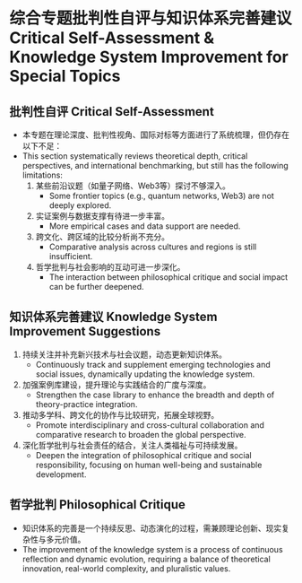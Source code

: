 # 综合专题批判性自评与知识体系完善建议 Critical Self-Assessment & Knowledge System Improvement for Special Topics

## 批判性自评 Critical Self-Assessment

- 本专题在理论深度、批判性视角、国际对标等方面进行了系统梳理，但仍存在以下不足：
- This section systematically reviews theoretical depth, critical perspectives, and international benchmarking, but still has the following limitations:
  1. 某些前沿议题（如量子网络、Web3等）探讨不够深入。
     - Some frontier topics (e.g., quantum networks, Web3) are not deeply explored.
  2. 实证案例与数据支撑有待进一步丰富。
     - More empirical cases and data support are needed.
  3. 跨文化、跨区域的比较分析尚不充分。
     - Comparative analysis across cultures and regions is still insufficient.
  4. 哲学批判与社会影响的互动可进一步深化。
     - The interaction between philosophical critique and social impact can be further deepened.

## 知识体系完善建议 Knowledge System Improvement Suggestions

1. 持续关注并补充新兴技术与社会议题，动态更新知识体系。
   - Continuously track and supplement emerging technologies and social issues, dynamically updating the knowledge system.
2. 加强案例库建设，提升理论与实践结合的广度与深度。
   - Strengthen the case library to enhance the breadth and depth of theory-practice integration.
3. 推动多学科、跨文化的协作与比较研究，拓展全球视野。
   - Promote interdisciplinary and cross-cultural collaboration and comparative research to broaden the global perspective.
4. 深化哲学批判与社会责任的结合，关注人类福祉与可持续发展。
   - Deepen the integration of philosophical critique and social responsibility, focusing on human well-being and sustainable development.

## 哲学批判 Philosophical Critique

- 知识体系的完善是一个持续反思、动态演化的过程，需兼顾理论创新、现实复杂性与多元价值。
- The improvement of the knowledge system is a process of continuous reflection and dynamic evolution, requiring a balance of theoretical innovation, real-world complexity, and pluralistic values.
